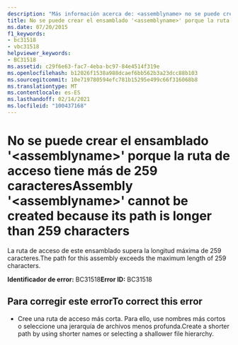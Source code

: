 ```yaml
---
description: "Más información acerca de: <assemblyname> no se puede crear el ensamblado ' ' porque su ruta de acceso tiene más de 259 caracteres"
title: No se puede crear el ensamblado '<assemblyname>' porque la ruta de acceso tiene más de 259 caracteres
ms.date: 07/20/2015
f1_keywords:
- bc31518
- vbc31518
helpviewer_keywords:
- BC31518
ms.assetid: c29f6e63-fac7-4eba-bc97-84e4514f319e
ms.openlocfilehash: b12026f1538a988dcaef6bb562b3a23dcc88b103
ms.sourcegitcommit: 10e719780594efc781b15295e499c66f316068b8
ms.translationtype: MT
ms.contentlocale: es-ES
ms.lasthandoff: 02/14/2021
ms.locfileid: "100437168"
---
```

# <a name="assembly-assemblyname-cannot-be-created-because-its-path-is-longer-than-259-characters"></a><span data-ttu-id="65004-103">No se puede crear el ensamblado '\<assemblyname>' porque la ruta de acceso tiene más de 259 caracteres</span><span class="sxs-lookup"><span data-stu-id="65004-103">Assembly '\<assemblyname>' cannot be created because its path is longer than 259 characters</span></span>

<span data-ttu-id="65004-104">La ruta de acceso de este ensamblado supera la longitud máxima de 259 caracteres.</span><span class="sxs-lookup"><span data-stu-id="65004-104">The path for this assembly exceeds the maximum length of 259 characters.</span></span>  
  
 <span data-ttu-id="65004-105">**Identificador de error:** BC31518</span><span class="sxs-lookup"><span data-stu-id="65004-105">**Error ID:** BC31518</span></span>  
  
## <a name="to-correct-this-error"></a><span data-ttu-id="65004-106">Para corregir este error</span><span class="sxs-lookup"><span data-stu-id="65004-106">To correct this error</span></span>  
  
- <span data-ttu-id="65004-107">Cree una ruta de acceso más corta. Para ello, use nombres más cortos o seleccione una jerarquía de archivos menos profunda.</span><span class="sxs-lookup"><span data-stu-id="65004-107">Create a shorter path by using shorter names or selecting a shallower file hierarchy.</span></span>
